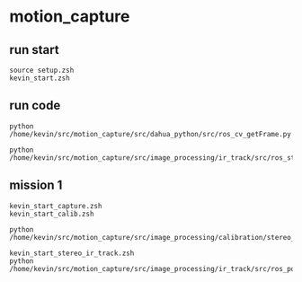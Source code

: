 # motion_capture

## run start
    source setup.zsh
    kevin_start.zsh

## run code
    python /home/kevin/src/motion_capture/src/dahua_python/src/ros_cv_getFrame.py

    python /home/kevin/src/motion_capture/src/image_processing/ir_track/src/ros_stero_light_track.py


## mission 1
    kevin_start_capture.zsh
    kevin_start_calib.zsh

    python /home/kevin/src/motion_capture/src/image_processing/calibration/stereo_depth_Chessboard.py

    kevin_start_stereo_ir_track.zsh
    python /home/kevin/src/motion_capture/src/image_processing/ir_track/src/ros_point_record.py